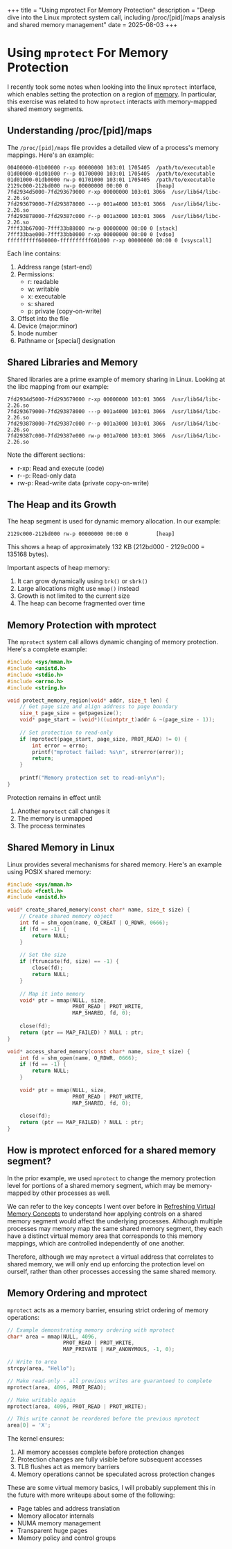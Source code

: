 +++
title = "Using mprotect For Memory Protection"
description = "Deep dive into the Linux mprotect system call, including /proc/[pid]/maps analysis and shared memory management"
date = 2025-08-03
+++

# Using `mprotect` For Memory Protection

I recently took some notes when looking into the linux `mprotect` interface, which enables setting the protection on a region of [memory](https://linux.die.net/man/2/mprotect). In particular, this exercise was related to how ```mprotect``` interacts with memory-mapped shared memory segments.

## Understanding /proc/[pid]/maps

The `/proc/[pid]/maps` file provides a detailed view of a process's memory mappings. Here's an example:

```
00400000-01b00000 r-xp 00000000 103:01 1705405  /path/to/executable
01d00000-01d01000 r--p 01700000 103:01 1705405  /path/to/executable
01d01000-01db0000 rw-p 01701000 103:01 1705405  /path/to/executable
2129c000-212bd000 rw-p 00000000 00:00 0         [heap]
7fd2934d5000-7fd293679000 r-xp 00000000 103:01 3066  /usr/lib64/libc-2.26.so
7fd293679000-7fd293878000 ---p 001a4000 103:01 3066  /usr/lib64/libc-2.26.so
7fd293878000-7fd29387c000 r--p 001a3000 103:01 3066  /usr/lib64/libc-2.26.so
7fff33b67000-7fff33b88000 rw-p 00000000 00:00 0 [stack]
7fff33bae000-7fff33bb0000 r-xp 00000000 00:00 0 [vdso]
ffffffffff600000-ffffffffff601000 r-xp 00000000 00:00 0 [vsyscall]
```

Each line contains:
1. Address range (start-end)
2. Permissions:
   - r: readable
   - w: writable
   - x: executable
   - s: shared
   - p: private (copy-on-write)
3. Offset into the file
4. Device (major:minor)
5. Inode number
6. Pathname or [special] designation

## Shared Libraries and Memory

Shared libraries are a prime example of memory sharing in Linux. Looking at the libc mapping from our example:

```
7fd2934d5000-7fd293679000 r-xp 00000000 103:01 3066  /usr/lib64/libc-2.26.so
7fd293679000-7fd293878000 ---p 001a4000 103:01 3066  /usr/lib64/libc-2.26.so
7fd293878000-7fd29387c000 r--p 001a3000 103:01 3066  /usr/lib64/libc-2.26.so
7fd29387c000-7fd29387e000 rw-p 001a7000 103:01 3066  /usr/lib64/libc-2.26.so
```

Note the different sections:
- r-xp: Read and execute (code)
- r--p: Read-only data
- rw-p: Read-write data (private copy-on-write)

## The Heap and its Growth

The heap segment is used for dynamic memory allocation. In our example:

```
2129c000-212bd000 rw-p 00000000 00:00 0         [heap]
```

This shows a heap of approximately 132 KB (212bd000 - 2129c000 = 135168 bytes).

Important aspects of heap memory:
1. It can grow dynamically using `brk()` or `sbrk()`
2. Large allocations might use `mmap()` instead
3. Growth is not limited to the current size
4. The heap can become fragmented over time

## Memory Protection with mprotect

The `mprotect` system call allows dynamic changing of memory protection. Here's a complete example:

```c
#include <sys/mman.h>
#include <unistd.h>
#include <stdio.h>
#include <errno.h>
#include <string.h>

void protect_memory_region(void* addr, size_t len) {
    // Get page size and align address to page boundary
    size_t page_size = getpagesize();
    void* page_start = (void*)((uintptr_t)addr & ~(page_size - 1));
    
    // Set protection to read-only
    if (mprotect(page_start, page_size, PROT_READ) != 0) {
        int error = errno;
        printf("mprotect failed: %s\n", strerror(error));
        return;
    }
    
    printf("Memory protection set to read-only\n");
}
```

Protection remains in effect until:
1. Another `mprotect` call changes it
2. The memory is unmapped
3. The process terminates

## Shared Memory in Linux

Linux provides several mechanisms for shared memory. Here's an example using POSIX shared memory:

```c
#include <sys/mman.h>
#include <fcntl.h>
#include <unistd.h>

void* create_shared_memory(const char* name, size_t size) {
    // Create shared memory object
    int fd = shm_open(name, O_CREAT | O_RDWR, 0666);
    if (fd == -1) {
        return NULL;
    }
    
    // Set the size
    if (ftruncate(fd, size) == -1) {
        close(fd);
        return NULL;
    }
    
    // Map it into memory
    void* ptr = mmap(NULL, size, 
                     PROT_READ | PROT_WRITE,
                     MAP_SHARED, fd, 0);
    
    close(fd);
    return (ptr == MAP_FAILED) ? NULL : ptr;
}

void* access_shared_memory(const char* name, size_t size) {
    int fd = shm_open(name, O_RDWR, 0666);
    if (fd == -1) {
        return NULL;
    }
    
    void* ptr = mmap(NULL, size,
                     PROT_READ | PROT_WRITE,
                     MAP_SHARED, fd, 0);
    
    close(fd);
    return (ptr == MAP_FAILED) ? NULL : ptr;
}
```

## How is mprotect enforced for a shared memory segment?

In the prior example, we used ```mprotect``` to change the memory protection level for portions
of a shared memory segment, which may be memory-mapped by other processes as well.

We can refer to the key concepts I went over before in [Refreshing Virtual Memory Concepts](@/2025-07-25-refresh-vm-1/index.md) to understand how applying controls on a shared memory segment would affect the underlying processes. Although multiple processes may memory map the same shared memory segment, they each have a distinct virtual memory area that corresponds to this memory mappings, which are controlled independently of one another.

Therefore, although we may ```mprotect``` a virtual address that correlates to shared memory, we will only end up enforcing the protection level on ourself, rather than other processes accessing the same shared memory.

## Memory Ordering and mprotect

`mprotect` acts as a memory barrier, ensuring strict ordering of memory operations:

```c
// Example demonstrating memory ordering with mprotect
char* area = mmap(NULL, 4096, 
                  PROT_READ | PROT_WRITE,
                  MAP_PRIVATE | MAP_ANONYMOUS, -1, 0);

// Write to area
strcpy(area, "Hello");

// Make read-only - all previous writes are guaranteed to complete
mprotect(area, 4096, PROT_READ);

// Make writable again
mprotect(area, 4096, PROT_READ | PROT_WRITE);

// This write cannot be reordered before the previous mprotect
area[0] = 'X';
```

The kernel ensures:
1. All memory accesses complete before protection changes
2. Protection changes are fully visible before subsequent accesses
3. TLB flushes act as memory barriers
4. Memory operations cannot be speculated across protection changes

These are some virtual memory basics, I will probably supplement this in the future with more writeups about some of the following:
- Page tables and address translation
- Memory allocator internals
- NUMA memory management
- Transparent huge pages
- Memory policy and control groups